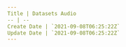 ```yaml
---
Title | Datasets Audio
-- | --
Create Date | `2021-09-08T06:25:22Z`
Update Date | `2021-09-08T06:25:22Z`
---
```


